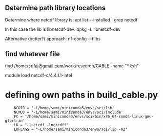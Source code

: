 
## Determine path library locations

Determine where netcdf library is: 
apt list --installed | grep netcdf

In this case the lib is libnetcdf-dev:
dpkg -L libnetcdf-dev

Alternative (better?) approach: 
nf-config --flibs

## find whatever file
find /home/srifai@gmail.com/work/research/CABLE -name "*.ksh"

module load netcdf-c/4.4.1.1-intel

# defining own paths in build_cable.py
        NCDIR = '-L/home/sami/miniconda3/envs/sci/lib'
        NCMOD = '-L/home/sami/miniconda3/envs/sci/include'
        FC = '/home/sami/miniconda3/envs/sci/bin/x86_64-conda-linux-gnu-gfortran'
        LD = "-lnetcdf -lnetcdff"
        LDFLAGS = "-L/home/sami/miniconda3/envs/sci/lib -O2"